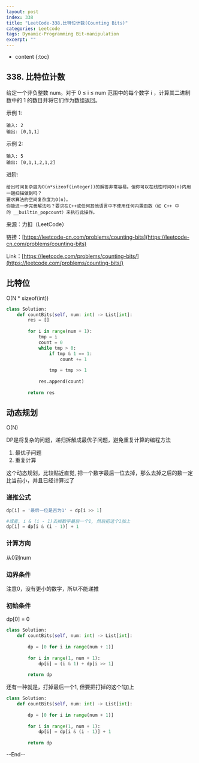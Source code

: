```yaml
---
layout: post
index: 338
title: "LeetCode-338.比特位计数(Counting Bits)"
categories: Leetcode
tags: Dynamic-Programming Bit-manipulation
excerpt: ""
---
```


* content
{:toc}

## 338. 比特位计数

给定一个非负整数 num。对于 0 ≤ i ≤ num 范围中的每个数字 i ，计算其二进制数中的 1 的数目并将它们作为数组返回。

示例 1:

```
输入: 2
输出: [0,1,1]
```

示例 2:

```
输入: 5
输出: [0,1,1,2,1,2]
```

进阶:

```
给出时间复杂度为O(n*sizeof(integer))的解答非常容易。但你可以在线性时间O(n)内用一趟扫描做到吗？
要求算法的空间复杂度为O(n)。
你能进一步完善解法吗？要求在C++或任何其他语言中不使用任何内置函数（如 C++ 中的 __builtin_popcount）来执行此操作。
```

来源：力扣（LeetCode）

链接：[https://leetcode-cn.com/problems/counting-bits](https://leetcode-cn.com/problems/counting-bits)

Link：[https://leetcode.com/problems/counting-bits/](https://leetcode.com/problems/counting-bits/)

## 比特位

O(N * sizeof(int))

```python
class Solution:
    def countBits(self, num: int) -> List[int]:
        res = []
        
        for i in range(num + 1):
            tmp = i
            count = 0
            while tmp > 0:
                if tmp & 1 == 1:
                    count += 1
                
                tmp = tmp >> 1
                    
            res.append(count)
            
        return res
```

## 动态规划

O(N)

DP是将复杂的问题，递归拆解成最优子问题，避免重复计算的编程方法

1. 最优子问题
2. 重复计算

这个动态规划，比较贴近直觉, 把一个数字最后一位去掉，那么去掉之后的数一定比当前小，并且已经计算过了

### 递推公式

```python
dp[i] = '最后一位是否为1' + dp[i >> 1]

#或者, i & (i - 1)去掉数字最后一个1, 然后把这个1加上
dp[i] = dp[i & (i - 1)] + 1
```

### 计算方向

从0到num

### 边界条件

注意0，没有更小的数字，所以不能递推

### 初始条件

dp[0] = 0

```python
class Solution:
    def countBits(self, num: int) -> List[int]:
        
        dp = [0 for i in range(num + 1)]
        
        for i in range(1, num + 1):
            dp[i] = (i & 1) + dp[i >> 1]
            
        return dp
```

还有一种就是，打掉最后一个1, 但要把打掉的这个1加上

```python
class Solution:
    def countBits(self, num: int) -> List[int]:
        
        dp = [0 for i in range(num + 1)]
        
        for i in range(1, num + 1):
            dp[i] = dp[i & (i - 1)] + 1
            
        return dp
```


--End--


